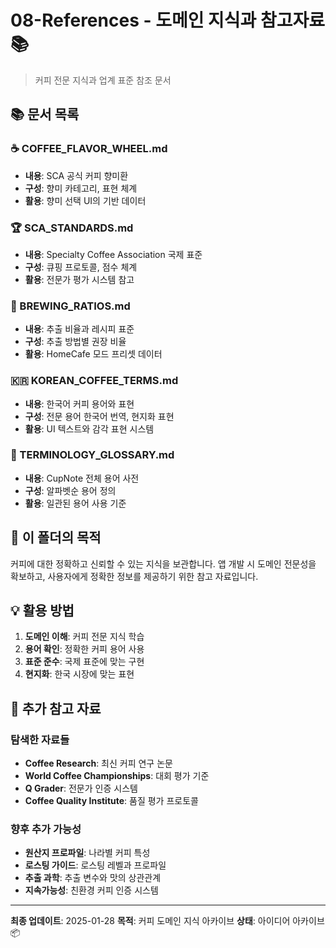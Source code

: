 # 08-References - 도메인 지식과 참고자료 📚

> 커피 전문 지식과 업계 표준 참조 문서

## 📚 문서 목록

### ☕ COFFEE_FLAVOR_WHEEL.md
- **내용**: SCA 공식 커피 향미환
- **구성**: 향미 카테고리, 표현 체계
- **활용**: 향미 선택 UI의 기반 데이터

### 🏆 SCA_STANDARDS.md
- **내용**: Specialty Coffee Association 국제 표준
- **구성**: 큐핑 프로토콜, 점수 체계
- **활용**: 전문가 평가 시스템 참고

### 📏 BREWING_RATIOS.md
- **내용**: 추출 비율과 레시피 표준
- **구성**: 추출 방법별 권장 비율
- **활용**: HomeCafe 모드 프리셋 데이터

### 🇰🇷 KOREAN_COFFEE_TERMS.md
- **내용**: 한국어 커피 용어와 표현
- **구성**: 전문 용어 한국어 번역, 현지화 표현
- **활용**: UI 텍스트와 감각 표현 시스템

### 📖 TERMINOLOGY_GLOSSARY.md
- **내용**: CupNote 전체 용어 사전
- **구성**: 알파벳순 용어 정의
- **활용**: 일관된 용어 사용 기준

## 🎯 이 폴더의 목적

커피에 대한 정확하고 신뢰할 수 있는 지식을 보관합니다. 앱 개발 시 도메인 전문성을 확보하고, 사용자에게 정확한 정보를 제공하기 위한 참고 자료입니다.

## 💡 활용 방법

1. **도메인 이해**: 커피 전문 지식 학습
2. **용어 확인**: 정확한 커피 용어 사용
3. **표준 준수**: 국제 표준에 맞는 구현
4. **현지화**: 한국 시장에 맞는 표현

## 📖 추가 참고 자료

### 탐색한 자료들
- **Coffee Research**: 최신 커피 연구 논문
- **World Coffee Championships**: 대회 평가 기준
- **Q Grader**: 전문가 인증 시스템
- **Coffee Quality Institute**: 품질 평가 프로토콜

### 향후 추가 가능성
- **원산지 프로파일**: 나라별 커피 특성
- **로스팅 가이드**: 로스팅 레벨과 프로파일
- **추출 과학**: 추출 변수와 맛의 상관관계
- **지속가능성**: 친환경 커피 인증 시스템

---

**최종 업데이트**: 2025-01-28
**목적**: 커피 도메인 지식 아카이브
**상태**: 아이디어 아카이브 📦